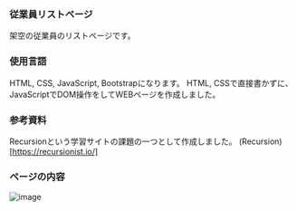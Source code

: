 ### 従業員リストページ

架空の従業員のリストページです。

### 使用言語

HTML, CSS, JavaScript, Bootstrapになります。
HTML, CSSで直接書かずに、JavaScriptでDOM操作をしてWEBページを作成しました。

### 参考資料  

Recursionという学習サイトの課題の一つとして作成しました。
(Recursion)[https://recursionist.io/]

### ページの内容

![image](https://github.com/kenji10190/employee-list-page/assets/153744023/5d8f7503-8183-48b4-9f87-c9ff0ca58212)

